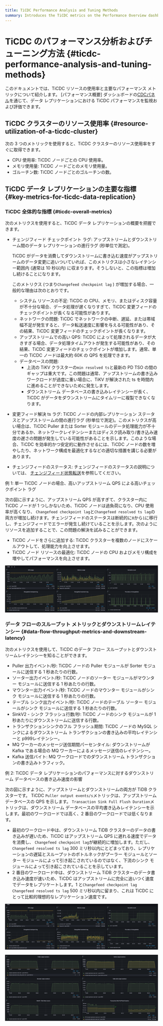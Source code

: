```yaml
---
title: TiCDC Performance Analysis and Tuning Methods
summary: Introduces the TiCDC metrics on the Performance Overview dashboard to help you better understand and monitor TiCDC workloads.
---
```


# TiCDC のパフォーマンス分析およびチューニング方法 {#ticdc-performance-analysis-and-tuning-methods}

このドキュメントでは、TiCDC リソースの使用率と主要なパフォーマンス メトリックについて紹介します。 [パフォーマンス概要] ダッシュボードの[CDCパネル](/grafana-performance-overview-dashboard.md#cdc)を通じて、データ レプリケーションにおける TiCDC パフォーマンスを監視および評価できます。

## TiCDC クラスターのリソース使用率 {#resource-utilization-of-a-ticdc-cluster}

次の 3 つのメトリックを使用すると、TiCDC クラスターのリソース使用率をすぐに取得できます。

-   CPU 使用率: TiCDC ノードごとの CPU 使用率。
-   メモリ使用量: TiCDC ノードごとのメモリ使用量。
-   ゴルーチン数: TiCDC ノードごとのゴルーチンの数。

## TiCDC データ レプリケーションの主要な指標 {#key-metrics-for-ticdc-data-replication}

### TiCDC 全体的な指標 {#ticdc-overall-metrics}

次のメトリクスを使用すると、TiCDC データ レプリケーションの概要を把握できます。

-   チェンジフィード チェックポイント ラグ: アップストリームとダウンストリーム間のデータ レプリケーションの進行ラグ (秒単位で測定)。

    TiCDC がデータを消費してダウンストリームに書き込む速度がアップストリームのデータ変更に追いついていれば、このメトリクスは小さなレイテンシー範囲内 (通常は 10 秒以内) に収まります。そうしないと、この指標は増加し続けることになります。

    このメトリクス (つまり`Changefeed checkpoint lag` ) が増加する場合、一般的な理由は次のとおりです。

    -   システム リソースの不足: TiCDC の CPU、メモリ、またはディスク容量が不十分な場合、データ処理が遅くなりすぎて、TiCDC 変更フィードのチェックポイントが長くなる可能性があります。
    -   ネットワークの問題: TiCDC でネットワークの中断、遅延、または帯域幅不足が発生すると、データ転送速度に影響を与える可能性があり、その結果、TiCDC 変更フィードのチェックポイントが長くなります。
    -   アップストリームでの高い QPS: TiCDC によって処理されるデータが大きすぎる場合、データ処理タイムアウトが発生する可能性があり、その結果、TiCDC 変更フィードのチェックポイントが増加します。通常、単一の TiCDC ノードは最大約 60K の QPS を処理できます。
    -   データベースの問題:
        -   上流の TiKV クラスターの`min resolved ts`と最新の PD TSO の間のギャップは重大です。この問題は通常、アップストリームの書き込みワークロードが過度に重い場合に、TiKV が解決された ts を時間内に進めることができないために発生します。
        -   ダウンストリーム データベースの書き込みレイテンシーが長く、TiCDC がデータをダウンストリームにタイムリーに複製できなくなります。

-   変更フィード解決 ts ラグ: TiCDC ノードの内部レプリケーション ステータスとアップストリームの間の進行ラグ (秒単位で測定)。このメトリクスが高い場合は、TiCDC Puller または Sorter モジュールのデータ処理能力が不十分であるか、ネットワークレイテンシーまたはディスク読み取り/書き込み速度の遅さの問題が発生している可能性があることを示します。このような場合、TiCDC を効率的かつ安定的に動作させるには、TiCDC ノードの数を増やしたり、ネットワーク構成を最適化するなどの適切な措置を講じる必要があります。

-   チェンジフィードのステータス: チェンジフィードのステータスの説明については、 [チェンジフィード状態転送](/ticdc/ticdc-changefeed-overview.md)を参照してください。

例 1: 単一 TiCDC ノードの場合、高いアップストリーム QPS による高いチェックポイント ラグ

次の図に示すように、アップストリーム QPS が高すぎて、クラスター内に TiCDC ノードが 1 つしかないため、TiCDC ノードは過負荷になり、CPU 使用率が高くなり、 `Changefeed checkpoint lag`と`Changefeed resolved ts lag`の両方が増加し続けます。チェンジフィードのステータスは断続的に`0`から`1`に移行し、チェンジフィードでエラーが発生し続けていることを示します。次のようにリソースを追加することで、この問題の解決を試みることができます。

-   TiCDC ノードをさらに追加する: TiCDC クラスターを複数のノードにスケールアウトして、処理能力を向上させます。
-   TiCDC ノード リソースの最適化: TiCDC ノードの CPU およびメモリ構成を増やしてパフォーマンスを向上させます。

![TiCDC overview](/media/performance/cdc/cdc-slow.png)

### データ フローのスループット メトリックとダウンストリームレイテンシー {#data-flow-throughput-metrics-and-downstream-latency}

次のメトリクスを使用して、TiCDC のデータ フロー スループットとダウンストリームレイテンシーを知ることができます。

-   Puller 出力イベント/秒: TiCDC ノードの Puller モジュールが Sorter モジュールに送信する 1 秒あたりの行数。
-   ソーター出力イベント/秒: TiCDC ノードのソーター モジュールがマウンター モジュールに送信する 1 秒あたりの行数。
-   マウンター出力イベント/秒: TiCDC ノードのマウンター モジュールがシンク モジュールに送信する 1 秒あたりの行数。
-   テーブル シンク出力イベント/秒: TiCDC ノードのテーブル ソーター モジュールがシンク モジュールに送信する 1 秒あたりの行数。
-   SinkV2 - シンク フラッシュ行数/秒: TiCDC ノードのシンク モジュールが 1 秒あたりにダウンストリームに送信する行数。
-   トランザクションシンクのフル フラッシュ期間: TiCDC ノードの MySQL シンクによるダウンストリーム トランザクションの書き込みの平均レイテンシーと p999レイテンシー。
-   MQ ワーカーのメッセージ送信期間パーセンタイル: ダウンストリームが Kafka である場合の MQ ワーカーによるメッセージ送信のレイテンシー。
-   Kafka 送信バイト: MQ ワークロードでのダウンストリーム トランザクションの書き込みトラフィック。

例 2: TiCDC データ レプリケーションのパフォーマンスに対するダウンストリーム データベースの書き込み速度の影響

次の図に示すように、アップストリームとダウンストリームの両方が TiDB クラスターです。 TiCDC `Puller output events/s`メトリックは、アップストリーム データベースの QPS を示します。 `Transaction Sink Full Flush Duration`メトリックは、ダウンストリーム データベースの平均書き込みレイテンシーを示します。最初のワークロードでは高く、2 番目のワークロードでは低くなります。

-   最初のワークロード中は、ダウンストリーム TiDB クラスターのデータの書き込みが遅いため、TiCDC はアップストリーム QPS に遅れる速度でデータを消費し、 `Changefeed checkpoint lag`が継続的に増加します。ただし、 `Changefeed resolved ts lag` 300 ミリ秒以内にとどまっており、レプリケーションの遅延とスループットのボトルネックがプーラー モジュールとソーター モジュールによって引き起こされているのではなく、下流のシンク モジュールによって引き起こされていることを示しています。
-   2 番目のワークロード中は、ダウンストリーム TiDB クラスターのデータ書き込み速度が速いため、TiCDC はアップストリームに完全に追いつく速度でデータをレプリケートします。1 と`Changefeed checkpoint lag` `Changefeed resolved ts lag` 500 ミリ秒以内に留まり、これは TiCDC にとって比較的理想的なレプリケーション速度です。

![TiCDC overview](/media/performance/cdc/cdc-fast-1.png)

![data flow and txn latency](/media/performance/cdc/cdc-fast-2.png)
